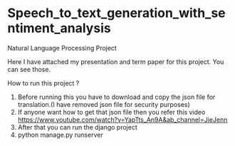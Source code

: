 # Speech_to_text_generation_with_sentiment_analysis
Natural Language Processing Project

Here I have attached my presentation and term paper for this project. You can see those.

How to run this project ?
1. Before running this you have to download and copy the json file for translation.(I have removed json file for security purposes)
2. If anyone want how to get that json file then you refer this video https://www.youtube.com/watch?v=YapTts_An9A&ab_channel=JieJenn
3. After that you can run the django project 
4. python manage.py runserver
